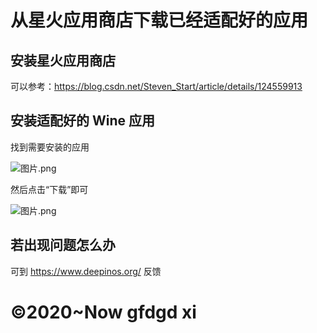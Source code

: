 # 从星火应用商店下载已经适配好的应用
## 安装星火应用商店
可以参考：https://blog.csdn.net/Steven_Start/article/details/124559913  
## 安装适配好的 Wine 应用
找到需要安装的应用

![图片.png](https://storage.deepin.org/thread/202303112004011678_图片.png)

然后点击“下载”即可

![图片.png](https://storage.deepin.org/thread/202303112004275106_图片.png)

## 若出现问题怎么办
可到 https://www.deepinos.org/ 反馈

# ©2020~Now gfdgd xi